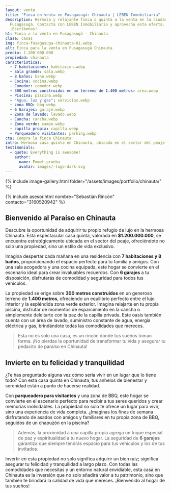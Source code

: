 ```yaml
---
layout: venta
title: "Finca en venta en Fusagasugá: Chinauta | LEBEN Inmobiliaria"
description: Hermosa y relajante finca o quinta a la venta en la ciudad de
  Fusagasugá. Contacta con LEBEN Inmobiliaria y aprovecha esta oferta.
  ¡Escríbenos!
h1: Finca a la venta en Fusagasugá - Chinauta
clase: casas
img: finca-fusagasuga-chinauta-01.webp
alt: Finca para la venta en Fusagasugá Chinauta
precio: 1.200'000.000
propiedad: chinauta
caracteristicas:
  - 7 habitaciones: habitacion.webp
  - Sala grande: sala.webp
  - 8 baños: bano.webp
  - Cocina: cocina.webp
  - Comedor: comedor.webp
  - 300 metros construidos en un terreno de 1.400 metros: area.webp
  - Piscina: piscina.webp
  - "Agua, luz y gas": servicios.webp
  - zona BBQ: bbq.webp
  - 6 Garajes: garaje.webp
  - Zona de lavado: lavado.webp
  - Cancha: cancha.webp
  - Zona verde: campo.webp
  - capilla propia: capilla.webp
  - Parqueadero visitantes: parking.webp
cta: Compra la finca Chinauta
intro: Hermosa casa quinta en Chinauta, ubicada en el sector del peaje
testimonials:
  - quote: Everything is awesome!
    author:
      name: Emmet prueba
      avatar: images/-logo-dark.svg
---
```

{% include image-gallery.html folder="/assets/images/portfolio/chinauta/" %}

{% include asesor.html nombre="Sebastián Rincón" contacto="3160520942" %}

## Bienvenido al Paraíso en Chinauta

Descubre la oportunidad de adquirir tu propio refugio de lujo en la hermosa Chinauta. Esta espectacular casa quinta, valorada en **$1.200.000.000**, se encuentra estratégicamente ubicada en el sector del peaje, ofreciéndote no solo una propiedad, sino un estilo de vida exclusivo.

Imagina despertar cada mañana en una residencia con **7 habitaciones y 8 baños**, proporcionando el espacio perfecto para tu familia y amigos. Con una sala acogedora y una cocina equipada, este hogar se convierte en el escenario ideal para crear invaluables recuerdos. Con **6 garajes** a tu disposición, disfrutarás de comodidad y seguridad para todos tus vehículos.

La propiedad se erige sobre **300 metros construidos** en un generoso terreno de **1.400 metros**, ofreciendo un equilibrio perfecto entre el lujo interior y la espléndida zona verde exterior. Imagina relajarte en tu propia piscina, disfrutar de momentos de esparcimiento en la cancha o simplemente deleitarte con la paz de la capilla privada. Este oasis también cuenta con un área de lavado, suministro constante de agua, energía eléctrica y gas, brindándote todas las comodidades que mereces.

>Esta no es solo una casa, es un rincón donde tus sueños toman forma. ¡No pierdas la oportunidad de transformar tu vida y asegurar tu pedacito de paraíso en Chinauta!

## Invierte en tu felicidad y tranquilidad

¿Te has preguntado alguna vez cómo sería vivir en un lugar que lo tiene todo? Con esta casa quinta en Chinauta, tus anhelos de bienestar y serenidad están a punto de hacerse realidad.

Con **parqueadero para visitantes** y una zona de BBQ, este hogar se convierte en el escenario perfecto para recibir a tus seres queridos y crear memorias inolvidables. La propiedad no solo te ofrece un lugar para vivir, sino una experiencia de vida completa. ¿Imaginas los fines de semana disfrutando de asados con amigos y familiares en tu propia zona de BBQ, seguidos de un chapuzón en la piscina?

>Además, la proximidad a una capilla propia agrega un toque especial de paz y espiritualidad a tu nuevo hogar. La seguridad de **6 garajes** garantiza que siempre tendrás espacio para tus vehículos y los de tus invitados.

Invertir en esta propiedad no solo significa adquirir un bien raíz; significa asegurar tu felicidad y tranquilidad a largo plazo. Con todas las comodidades que necesitas y un entorno natural envidiable, esta casa en Chinauta es la inversión que no solo añadirá valor a tu patrimonio, sino que también te brindará la calidad de vida que mereces. ¡Bienvenido al hogar de tus sueños!
